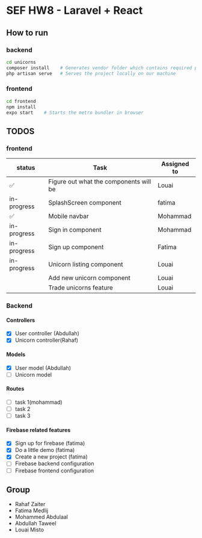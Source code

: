 # SEF HW8 - Laravel + React

## How to run
### backend
``` sh
cd unicorns
composer install    # Generates vendor folder which contains required packages
php artisan serve   # Serves the project locally on our machine
```
### frontend
``` sh
cd frontend
npm install  
expo start    # Starts the metro bundler in browser
```


## TODOS
### frontend
| status             | Task                                   | Assigned to |
|--------------------|----------------------------------------|-------------|
| :white_check_mark: | Figure out what the components will be | Louai       |
| in-progress        | SplashScreen component                 | fatima      |
| :white_check_mark: | Mobile navbar                          | Mohammad    |
| in-progress        | Sign in component                      | Mohammad    |
| in-progress        | Sign up component                      | Fatima      |
| in-progress        | Unicorn listing component              | Louai       |
|                    | Add new unicorn component              | Louai       |
|                    | Trade unicorns feature                 | Louai       |

### Backend
#### Controllers
- [x] User controller (Abdullah)
- [x] Unicorn controller(Rahaf)
#### Models
- [x] User model (Abdullah)
- [ ] Unicorn model
#### Routes
- [ ] task 1(mohammad)
- [ ] task 2
- [ ] task 3
#### Firebase related features
- [x] Sign up for firebase (fatima)
- [x] Do a little demo (fatima)
- [x] Create a new project (fatima)
- [ ] Firebase backend configuration
- [ ] Firebase frontend configuration

## Group
- Rahaf Zaiter
- Fatima Medlij
- Mohammed Abdulaal
- Abdullah Taweel
- Louai Misto
